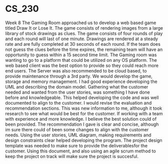 # CS_230
Week 8
The Gaming Room approached us to develop a web based game titled Draw It or Lose It. The game consists of rendering images from a large library of stock drawings as clues. The game consists of four rounds of play and each round will last of one minute. Drawings are rendered at a steady rate and are fully completed at 30 seconds of each round. If the team does not guess the clues before the time expires, the remaining team will have an opportunity to guess within a 15 second time limit.
The Gaming room was wanting to go to a platform that could be utilized on any OS platform. The web based client was the best option to provide so they could reach more end users. The Server was also recommended to be cloud based, to provide maintenance through a 3rd party. We would develop the game, storage and memory management.
I had good experience developing the UML and describing the domain model. Gathering what the customer needed and wanted from the user stories, was something I have done before and knowledgeable. This helped developing the code and was well documented to align to the customer.
I would revise the evaluation and recommendation sections. This was new information to me, although it took research to see what would be best for the customer. If working with a team with experience and more knowledge. I believe the best solution could of been provided. The recommendation I gave is clear and concise, although im sure there could of been some changes to align with the customer needs.
Using the user stories, UML diagram, making requirements and design constraints clear helped developing the program. The project design template was needed to make sure to provide the deliverablesfor the customer. Using this document, and also using an agile scrum method to keep the project on track will make sure the project is succesful.
